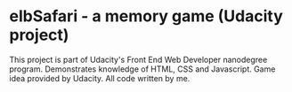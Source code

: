 
# elbSafari - a memory game (Udacity project)

This project is part of Udacity's Front End Web Developer nanodegree program. Demonstrates knowledge of HTML, CSS and Javascript. Game idea provided by Udacity. All code written by me.

